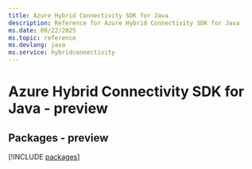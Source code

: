 ```yaml
---
title: Azure Hybrid Connectivity SDK for Java
description: Reference for Azure Hybrid Connectivity SDK for Java
ms.date: 09/22/2025
ms.topic: reference
ms.devlang: java
ms.service: hybridconnectivity
---
```

# Azure Hybrid Connectivity SDK for Java - preview
## Packages - preview
[!INCLUDE [packages](hybrid-connectivity-index.md)]